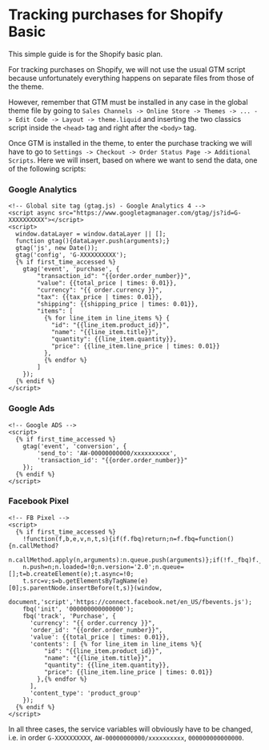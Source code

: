 # Tracking purchases for Shopify Basic
This simple guide is for the Shopify basic plan.

For tracking purchases on Shopify, we will not use the usual GTM script because unfortunately everything happens on separate files from those of the theme.

However, remember that GTM must be installed in any case in the global theme file by going to `Sales Channels -> Online Store -> Themes -> ... -> Edit Code -> Layout -> theme.liquid` and inserting the two classics script inside the `<head>` tag and right after the `<body>` tag.

Once GTM is installed in the theme, to enter the purchase tracking we will have to go to `Settings -> Checkout -> Order Status Page -> Additional Scripts`.
Here we will insert, based on where we want to send the data, one of the following scripts:


### Google Analytics
```
<!-- Global site tag (gtag.js) - Google Analytics 4 -->
<script async src="https://www.googletagmanager.com/gtag/js?id=G-XXXXXXXXXX"></script>
<script>
  window.dataLayer = window.dataLayer || [];
  function gtag(){dataLayer.push(arguments);}
  gtag('js', new Date());
  gtag('config', 'G-XXXXXXXXXX');
  {% if first_time_accessed %}
    gtag('event', 'purchase', {
        "transaction_id": "{{order.order_number}}",
        "value": {{total_price | times: 0.01}},
        "currency": "{{ order.currency }}",
        "tax": {{tax_price | times: 0.01}},
        "shipping": {{shipping_price | times: 0.01}},
        "items": [
          {% for line_item in line_items %} {
            "id": "{{line_item.product_id}}",
            "name": "{{line_item.title}}",
            "quantity": {{line_item.quantity}},
            "price": {{line_item.line_price | times: 0.01}}
          },
          {% endfor %}
        ]
    });
  {% endif %}
</script>
```

### Google Ads
```
<!-- Google ADS -->
<script>
  {% if first_time_accessed %}
    gtag('event', 'conversion', {
        'send_to': 'AW-00000000000/xxxxxxxxxx',
        'transaction_id': "{{order.order_number}}"
    });
  {% endif %}
</script>
```

### Facebook Pixel
```
<!-- FB Pixel -->
<script>
  {% if first_time_accessed %}
    !function(f,b,e,v,n,t,s){if(f.fbq)return;n=f.fbq=function(){n.callMethod?
    n.callMethod.apply(n,arguments):n.queue.push(arguments)};if(!f._fbq)f._fbq=n;
    n.push=n;n.loaded=!0;n.version='2.0';n.queue=[];t=b.createElement(e);t.async=!0;
    t.src=v;s=b.getElementsByTagName(e)[0];s.parentNode.insertBefore(t,s)}(window,
    document,'script','https://connect.facebook.net/en_US/fbevents.js');
    fbq('init', '000000000000000');
    fbq('track', 'Purchase', { 
      'currency': "{{ order.currency }}",
      'order_id': "{{order.order_number}}",
      'value': {{total_price | times: 0.01}},
      'contents': [ {% for line_item in line_items %}{
          "id": "{{line_item.product_id}}",
          "name": "{{line_item.title}}",
          "quantity": {{line_item.quantity}},
          "price": {{line_item.line_price | times: 0.01}}
        },{% endfor %}
      ],
      'content_type': 'product_group'
    });
  {% endif %}
</script>
```


In all three cases, the service variables will obviously have to be changed, i.e. in order `G-XXXXXXXXXX`, `AW-00000000000/xxxxxxxxxx`, `000000000000000`.
